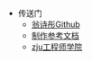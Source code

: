* 传送门
  * [翁诗彤Github](https://wengsta.github.io/)
  * [制作参考文档](https://blog.csdn.net/Mark_md/article/details/121457115)
  * [zju工程师学院](https://pi.zju.edu.cn/_s991/main.psp)



